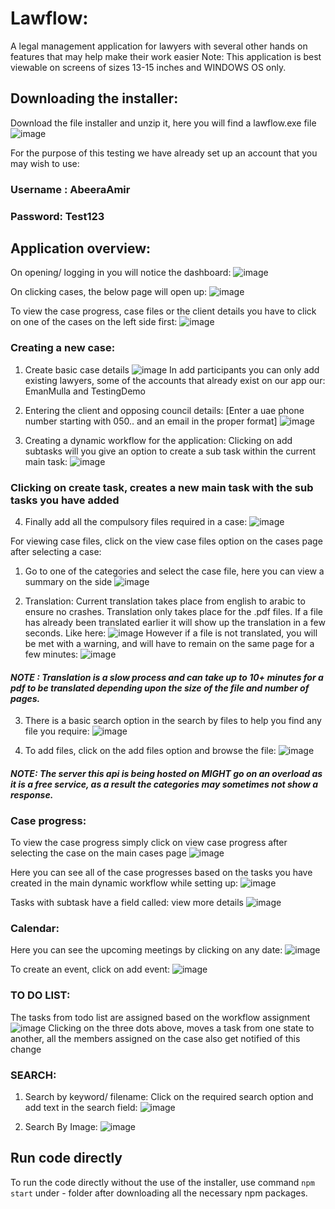 # Lawflow: 

A legal management application for lawyers with several other hands on features that may help make their work easier
Note: This application is best viewable on screens of sizes 13-15 inches and WINDOWS OS only.

## Downloading the installer:

Download the file installer and unzip it, here you will find a lawflow.exe file
![image](https://user-images.githubusercontent.com/77325198/206891022-b6923c24-ef41-4b66-8d3d-1d6040c9c599.png)

For the purpose of this testing we have already set up an account that you may wish to use:

### **Username : AbeeraAmir**

### **Password: Test123**

## Application overview:

On opening/ logging in you will notice the dashboard:
![image](https://user-images.githubusercontent.com/77325198/206891093-d580fb42-0541-40bb-a92b-6dafc472477e.png)

On clicking cases, the below page will open up:
![image](https://user-images.githubusercontent.com/77325198/206891115-10a99625-f7e4-45b1-97e9-40c7702ca0c6.png)

To view the case progress, case files or the client details you have to click on one of the cases on the left side first:
![image](https://user-images.githubusercontent.com/77325198/206891157-2c1240dd-1e5c-4aa3-a692-bb824822f6f2.png)

### Creating a new case:

1) Create basic case details
![image](https://user-images.githubusercontent.com/77325198/206891196-7a15cd44-5ef0-4365-9d11-09553177487d.png)
In add participants you can only add existing lawyers, some of the accounts that already exist on our app our: EmanMulla and TestingDemo 

2) Entering the client and opposing council details: [Enter a uae phone number starting with 050.. and an email in the proper format]
![image](https://user-images.githubusercontent.com/77325198/206891257-2b9a7d25-f683-4b5e-82bf-a073d7300c33.png)

3) Creating a dynamic workflow for the application:
Clicking on add subtasks will you give an option to create a sub task within the current main task:
![image](https://user-images.githubusercontent.com/77325198/206891383-14c1144e-2a23-46c4-b43f-9eaf22fde00a.png)

### Clicking on create task, creates a new main task with the sub tasks you have added

4) Finally add all the compulsory files required in a case:
![image](https://user-images.githubusercontent.com/77325198/206891431-c524e987-b0a8-4229-b18d-8e9a18cd70e4.png)

For viewing case files, click on the view case files option on the cases page after selecting a case:
1) Go to one of the categories and select the case file, here you can view a summary on the side
![image](https://user-images.githubusercontent.com/77325198/206891504-28365ecd-def9-47e1-b1b8-e1fdb3e174ba.png)

2) Translation: Current translation takes place from english to arabic to ensure no crashes. Translation only takes place for the .pdf files. If a file has already been translated earlier it will show up the translation in a few seconds. Like here:
![image](https://user-images.githubusercontent.com/77325198/206891567-47952cb7-c785-4008-a202-744dd477e2cd.png)
However if a file is not translated, you will be met with a warning, and will have to remain on the same page for a few minutes:
![image](https://user-images.githubusercontent.com/77325198/206891685-5c2f047e-ffda-4c5f-aad2-05015790d330.png)

#### *NOTE : Translation is a slow process and can take up to 10+ minutes for a pdf to be translated depending upon the size of the file and number of pages.*

3) There is a basic search option in the search by files to help you find any file you require:
![image](https://user-images.githubusercontent.com/77325198/206891721-94d9853a-a7ca-4050-ae3a-3799b3a6cfe7.png)

4) To add files, click on the add files option and browse the file:
![image](https://user-images.githubusercontent.com/77325198/206891793-38ea995a-c488-42b0-b0be-caa82116a27a.png)
 
 #### *NOTE: The server this api is being hosted on MIGHT go on an overload as it is a free service, as a result the categories may sometimes not show a response.*

### Case progress:
To view the case progress simply click on view case progress after selecting the case on the main cases page
![image](https://user-images.githubusercontent.com/77325198/206891910-79346e5f-65d5-4d5a-b1ba-25cf7d788188.png)

Here you can see all of the case progresses based on the tasks you have created in the main dynamic workflow while setting up:
![image](https://user-images.githubusercontent.com/77325198/206891957-141ebd7a-ee5f-48cc-9959-152a19ac1bad.png)

Tasks with subtask have a field called: view more details
![image](https://user-images.githubusercontent.com/77325198/206892055-863b94c9-0a42-4be1-a34b-7d650b3415ea.png)

### Calendar:
Here you can see the upcoming meetings by clicking on any date:
![image](https://user-images.githubusercontent.com/77325198/206892159-e88f8f9e-10e6-46b4-b0e1-c5a8c22a997f.png)

To create an event, click on add event:
![image](https://user-images.githubusercontent.com/77325198/206892186-2cf35b8c-8f71-43a3-99da-74e98b1a780f.png)

### TO DO LIST:
The tasks from todo list are assigned based on the workflow assignment
![image](https://user-images.githubusercontent.com/77325198/206892224-187b20d1-4241-444d-8814-e47867964a2f.png)
Clicking on the three dots above, moves a task from one state to another, all the members assigned on the case also get notified of this change

### SEARCH:
1) Search by keyword/ filename:
Click on the required search option and add text in the search field:
![image](https://user-images.githubusercontent.com/77325198/206892333-0ddf3dd9-bab6-4b52-9871-f21dc4abc738.png)

2) Search By Image:
![image](https://user-images.githubusercontent.com/77325198/206892624-c3ce06db-10dd-415c-92de-ce2c9620bea5.png)


## Run code directly

To run the code directly without the use of the installer, use command `npm start` under - folder after downloading all the necessary npm packages.



 
 






